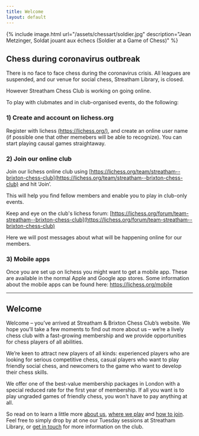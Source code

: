 ```yaml
---
title: Welcome
layout: default
---
```


{% include image.html url="/assets/chessart/soldier.jpg" description="Jean Metzinger, Soldat jouant aux échecs (Soldier at a Game of Chess)" %}

## Chess during coronavirus outbreak

There is no face to face chess during the coronavirus crisis. All leagues are suspended, and our venue for social chess, Streatham Library, is closed.

However Streatham Chess Club is working on going online.

To play with clubmates and in club-organised events, do the following:

### 1) Create and account on lichess.org

Register with lichess  [(https://lichess.org/)](https://lichess.org/), and create an online user name (if possible one that other memebers will be able to recognize). You can start playing causal games straightaway. 

### 2) Join our online club

Join our lichess online club using  [https://lichess.org/team/streatham--brixton-chess-club](https://lichess.org/team/streatham--brixton-chess-club) and hit ‘Join’.

This will help you find fellow members and enable you to play in club-only events.

Keep and eye on the club's lichess forum: [https://lichess.org/forum/team-streatham--brixton-chess-club](https://lichess.org/forum/team-streatham--brixton-chess-club)

Here we will post messages about what will be happening online for our members.

### 3) Mobile apps

Once you are set up on lichess you might want to get a mobile app. These are available in the normal Apple and Google app stores. Some information about the mobile apps can be found here:  https://lichess.org/mobile

<hr>

## Welcome

Welcome – you’ve arrived at Streatham & Brixton Chess Club’s website.
We hope you’ll take a few moments to find out more about us – we’re a lively chess club
with a fast-growing membership and we provide opportunities for chess players of all
abilities.

We’re keen to attract new players of all kinds: experienced players who are looking for serious competitive chess,
casual players who want to play friendly social chess, and newcomers to the game who want
to develop their chess skills.

We offer one of the best-value membership packages in London with a special reduced rate
for the first year of membership. If all you want is to play ungraded games of friendly
chess, you won't have to pay anything at all.

So read on to learn a little more [about us](/about/index.html), [where we play](/about/venues.html) and [how to join](/join.html). Feel free to simply drop by at one our Tuesday sessions at Streatham Library, or [get in touch](contact.html) for more information on the club.
<br/>
